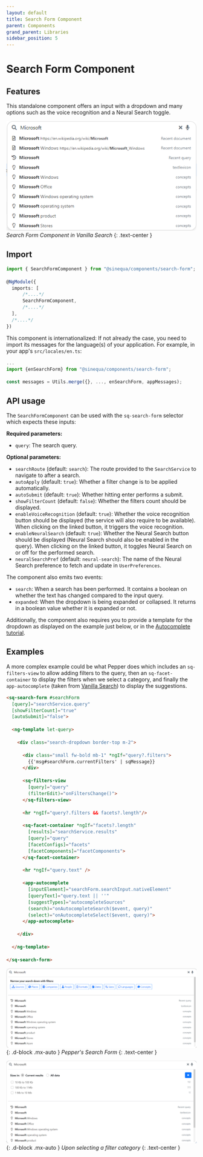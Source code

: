 ```yaml
---
layout: default
title: Search Form Component
parent: Components
grand_parent: Libraries
sidebar_position: 5
---
```


# Search Form Component

## Features

This standalone component offers an input with a dropdown and many options such as the voice recognition and a Neural Search toggle.

![Document metadata](/assets/modules/search-form.png)
*Search Form Component in Vanilla Search*
{: .text-center }

## Import

```typescript
import { SearchFormComponent } from "@sinequa/components/search-form";

@NgModule({
  imports: [
      /*....*/
      SearchFormComponent,
      /*....*/
  ],
  /*....*/
})
```

This component is internationalized: If not already the case, you need to import its messages for the language(s) of your application. For example, in your app's `src/locales/en.ts`:

```ts
...
import {enSearchForm} from "@sinequa/components/search-form";

const messages = Utils.merge({}, ..., enSearchForm, appMessages);
```

## API usage

The `SearchFormComponent` can be used with the `sq-search-form` selector which expects these inputs:

**Required parameters:**

* `query`: The search query.

**Optional parameters:**

* `searchRoute` (default: `search`): The route provided to the `SearchService` to navigate to after a search.
* `autoApply` (default: `true`): Whether a filter change is to be applied automatically.
* `autoSubmit` (default: `true`): Whether hitting enter performs a submit.
* `showFilterCount` (default: `false`): Whether the filters count should be displayed.
* `enableVoiceRecognition` (default: `true`): Whether the voice recognition button should be displayed (the service will also require to be available). When clicking on the linked button, it triggers the voice recognition.
* `enableNeuralSearch` (default: `true`): Whether the Neural Search button should be displayed (Neural Search should also be enabled in the query). When clicking on the linked button, it toggles Neural Search on or off for the performed search.
* `neuralSearchPref` (default: `neural-search`): The name of the Neural Search preference to fetch and update in `UserPreferences`.

The component also emits two events:

* `search`: When a search has been performed. It contains a boolean on whether the text has changed compared to the input query.
* `expanded`: When the dropdown is being expanded or collapsed. It returns in a boolean value whether it is expanded or not.

Additionally, the component also requires you to provide a template for the dropdown as displayed on the example just below, or in the [Autocomplete tutorial](/tutorial/autocomplete.md).

## Examples

<doc-search-form></doc-search-form>

A more complex example could be what Pepper does which includes an `sq-filters-view` to allow adding filters to the query, then an `sq-facet-container` to display the filters when we select a category, and finally the `app-autocomplete` (taken from [Vanilla Search](/apps/2-vanilla-search.md)) to display the suggestions.

```html
<sq-search-form #searchForm
  [query]="searchService.query"
  [showFilterCount]="true"
  [autoSubmit]="false">

  <ng-template let-query>

    <div class="search-dropdown border-top m-2">

      <div class="small fw-bold mb-1" *ngIf="query?.filters">
        {{'msg#searchForm.currentFilters' | sqMessage}}
      </div>

      <sq-filters-view
        [query]="query"
        (filterEdit)="onFiltersChange()">
      </sq-filters-view>

      <hr *ngIf="query?.filters && facets?.length"/>

      <sq-facet-container *ngIf="facets?.length"
        [results]="searchService.results"
        [query]="query"
        [facetConfigs]="facets"
        [facetComponents]="facetComponents">
      </sq-facet-container>

      <hr *ngIf="query.text" />

      <app-autocomplete
        [inputElement]="searchForm.searchInput.nativeElement"
        [queryText]="query.text || ''"
        [suggestTypes]="autocompleteSources"
        (search)="onAutocompleteSearch($event, query)"
        (select)="onAutocompleteSelect($event, query)">
      </app-autocomplete>

    </div>

  </ng-template>

</sq-search-form>
```

![Pepper Search Form](/assets/modules/search-form/search-form-pepper.png){: .d-block .mx-auto }
*Pepper's Search Form*
{: .text-center }

![Pepper Search Form](/assets/modules/search-form/search-form-pepper-2.png){: .d-block .mx-auto }
*Upon selecting a filter category*
{: .text-center }
